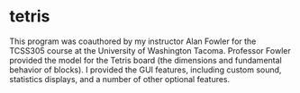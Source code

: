 tetris
======

This program was coauthored by my instructor Alan Fowler for the TCSS305 course at the University of Washington Tacoma.  Professor Fowler provided the model for the Tetris board (the dimensions and fundamental behavior of blocks).  I provided the GUI features, including custom sound, statistics displays, and a number of other optional features.


